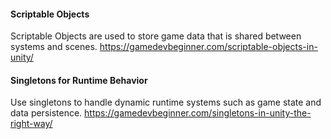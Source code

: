 #### **Scriptable Objects**

Scriptable Objects are used to store game data that is shared between systems and scenes. 
https://gamedevbeginner.com/scriptable-objects-in-unity/
#### **Singletons for Runtime Behavior**

Use singletons to handle dynamic runtime systems such as game state and data persistence.
https://gamedevbeginner.com/singletons-in-unity-the-right-way/